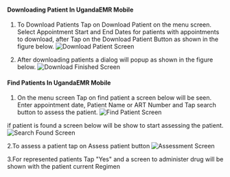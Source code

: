 #### Downloading Patient In UgandaEMR Mobile
1. To Download Patients Tap on Download Patient on the menu screen. 
    Select Appointment Start and End Dates for patients with appointments to download, after Tap on the Download Patient Button as shown in the figure below. 
![Download Patient Screen](images/download.jpg)
 
 2. After downloading patients a dialog will popup as shown in the figure below.
 ![Download Finished Screen](images/download-finish.jpg)
 
#### Find Patients In UgandaEMR Mobile
1. On the menu screen Tap on find patient a screen below will be seen.
  Enter appointment date, Patient Name or ART Number and Tap search button to assess the patient. 
![Find Patient Screen](images/search.jpg)

if patient is found a screen below will be show to start assessing the patient.
![Search Found Screen](images/search-found.jpg)

2.To assess a patient tap on Assess patient button 
![Assessment Screen](images/start-assessment.jpg)

3.For represented patients Tap "Yes" and a screen to administer drug will be shown with the patient current Regimen